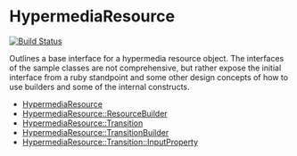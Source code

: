 # HypermediaResource

[![Build Status](http://img.shields.io/travis/the-hypermedia-project/representor-ruby/master.svg?style=flat)](https://travis-ci.org/the-hypermedia-project/representor-ruby)

Outlines a base interface for a hypermedia resource object. The interfaces of the sample classes are not
comprehensive, but rather expose the initial interface from a ruby standpoint and some other design concepts of
how to use builders and some of the internal constructs.

* [HypermediaResource](lib/hypermedia_resource.rb)
* [HypermediaResource::ResourceBuilder](lib/hypermedia_resource/resource_builder.rb)
* [HypermediaResource::Transition](lib/hypermedia_resource/transition.rb)
* [HypermediaResource::TransitionBuilder](lib/hypermedia_resource/transition_builder.rb)
* [HypermediaResource::Transition::InputProperty](lib/hypermedia_resource/transition/input_property.rb)

